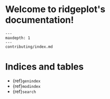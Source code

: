 # Welcome to ridgeplot's documentation!



```{toctree}
---
maxdepth: 1
---
contributing/index.md
```


# Indices and tables

* {ref}`genindex`
* {ref}`modindex`
* {ref}`search`
